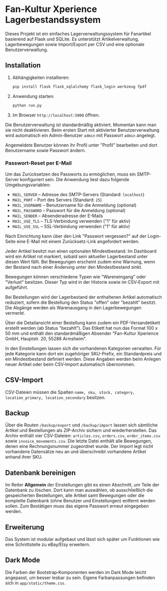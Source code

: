 # Fan-Kultur Xperience Lagerbestandssystem

Dieses Projekt ist ein einfaches Lagerverwaltungssystem für Fanartikel basierend auf Flask und SQLite. Es unterstützt Artikelverwaltung, Lagerbewegungen sowie Import/Export per CSV und eine optionale Benutzerverwaltung.

## Installation

1. Abhängigkeiten installieren:
   ```bash
   pip install flask flask_sqlalchemy flask_login werkzeug fpdf
   ```
2. Anwendung starten:
   ```bash
   python run.py
   ```
3. Im Browser `http://localhost:5000` öffnen.

Die Benutzerverwaltung ist standardmäßig aktiviert. Momentan kann man
sie nicht deaktivieren.
Beim ersten Start mit aktivierter Benutzerverwaltung wird automatisch ein
Admin-Benutzer `admin` mit Passwort `admin` angelegt.

Angemeldete Benutzer können ihr Profil unter "Profil" bearbeiten und dort
Benutzername sowie Passwort ändern.

### Passwort-Reset per E-Mail
Um das Zurücksetzen des Passworts zu ermöglichen, muss ein SMTP-Server
konfiguriert sein. Die Anwendung liest dazu folgende Umgebungsvariablen:

* `MAIL_SERVER` – Adresse des SMTP-Servers (Standard: `localhost`)
* `MAIL_PORT` – Port des Servers (Standard: `25`)
* `MAIL_USERNAME` – Benutzername für die Anmeldung (optional)
* `MAIL_PASSWORD` – Passwort für die Anmeldung (optional)
* `MAIL_SENDER` – Absenderadresse der E-Mails
* `MAIL_USE_TLS` – TLS-Verbindung verwenden ("1" für aktiv)
* `MAIL_USE_SSL` – SSL-Verbindung verwenden ("1" für aktiv)

Nach Einrichtung kann über den Link "Passwort vergessen?" auf der Login-Seite
eine E-Mail mit einem Zurücksetz-Link angefordert werden.


Jeder Artikel besitzt nun einen optionalen Mindestbestand. Im Dashboard wird
ein Artikel rot markiert, sobald sein aktueller Lagerbestand unter diesen Wert
fällt. Bei Bewegungen erscheint zudem eine Warnung, wenn der Bestand nach einer
Änderung unter den Mindestbestand sinkt.

Bewegungen können verschiedene Typen wie "Wareneingang" oder "Verlust"
besitzen. Dieser Typ wird in der Historie sowie im CSV‑Export mit aufgeführt.


Bei Bestellungen wird der Lagerbestand der enthaltenen Artikel automatisch
reduziert, sofern die Bestellung den Status "offen" oder "bezahlt" besitzt. Die
Abgänge werden als Warenausgang in den Lagerbewegungen vermerkt.

Über die Detailansicht einer Bestellung kann zudem ein PDF-Versandetikett
erstellt werden (ab Status "bezahlt"). Das Etikett hat nun das Format 100 x 50 mm
und enthält den standardmäßigen Absender
"Fan-Kultur Xperience GmbH, Hauptstr. 20, 55288 Armsheim".

In den Einstellungen lassen sich die vorhandenen Kategorien verwalten. Für jede
Kategorie kann dort ein zugehöriger SKU-Prefix, ein Standardpreis und ein
Mindestbestand definiert werden. Diese Angaben werden beim Anlegen neuer Artikel
oder beim CSV‑Import automatisch übernommen.

## CSV-Import
CSV-Dateien müssen die Spalten `name, sku, stock, category, location_primary, location_secondary` besitzen.

## Backup
Über die Routen `/backup/export` und `/backup/import` lassen sich sämtliche Artikel
und Bestellungen als ZIP-Archiv sichern und wiederherstellen. Das Archiv enthält
vier CSV-Dateien: `articles.csv`, `orders.csv`, `order_items.csv` sowie
`invoice_movements.csv`. Die letzte Datei enthält alle Bewegungen, denen eine
Rechnungsnummer zugeordnet wurde.
Der Import legt nicht vorhandene Datensätze neu an und überschreibt vorhandene
Artikel anhand ihrer SKU.

## Datenbank bereinigen
Im Reiter **Allgemein** der Einstellungen gibt es einen Abschnitt, um Teile der
Datenbank zu löschen. Dort kann man auswählen, ob ausschließlich die gespeicherten
Bestellungen, alle Artikel samt Bewegungen oder die komplette Datenbank (ohne
Benutzer und Einstellungen) entfernt werden sollen. Zum Bestätigen muss das
eigene Passwort erneut eingegeben werden.

## Erweiterung
Das System ist modular aufgebaut und lässt sich später um Funktionen wie eine Schnittstelle zu eBay/Etsy erweitern.

## Dark Mode
Die Farben der Bootstrap‑Komponenten werden im Dark Mode leicht angepasst, um besser lesbar zu sein. Eigene Farbanpassungen befinden sich in `app/static/theme.css`.
